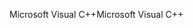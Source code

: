 <span data-ttu-id="5cb7f-101">Microsoft Visual C++</span><span class="sxs-lookup"><span data-stu-id="5cb7f-101">Microsoft Visual C++</span></span>